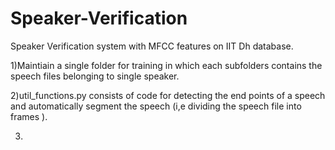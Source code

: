 # Speaker-Verification
Speaker Verification system with MFCC features on IIT Dh database.

1)Maintiain a single folder for training in which each subfolders contains the speech files belonging to single speaker.

2)util_functions.py consists of code for detecting the end points of a speech and automatically segment the speech (i,e dividing the speech file into frames ).

3)
